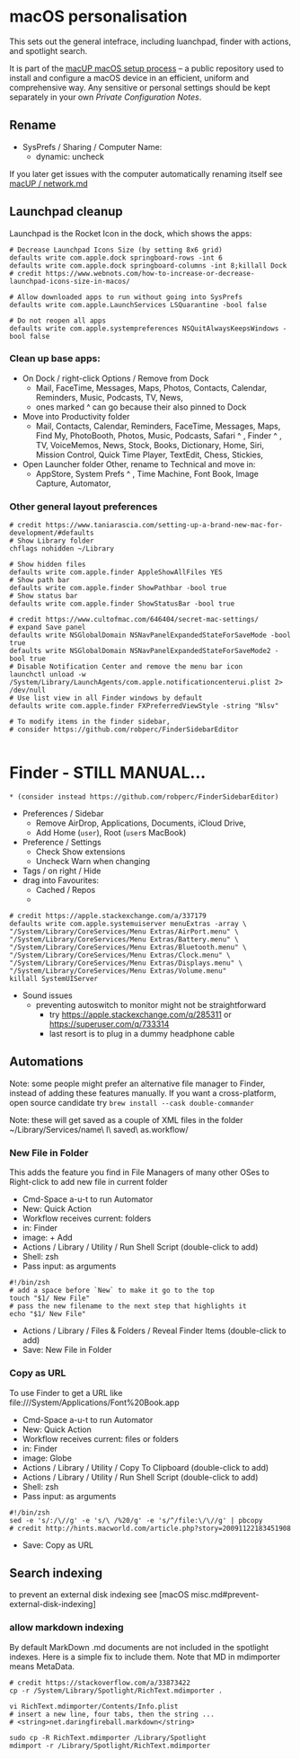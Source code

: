 # macOS personalisation

This sets out the general intefrace, including luanchpad, finder with actions, and spotlight search. 

It is part of the [macUP macOS setup process](https://github.com/artmg/macUP/) – a public repository 
used to install and configure a macOS device in an efficient, uniform and comprehensive way. Any sensitive or personal settings should be kept separately in your own *Private Configuration Notes*.


## Rename

* SysPrefs / Sharing / Computer Name:
    * dynamic: uncheck

If you later get issues with the computer automatically renaming itself see [macUP / network.md](https://github.com/artmg/macUP/blob/main/network.md)


## Launchpad cleanup

Launchpad is the Rocket Icon in the dock, which shows the apps:

```
# Decrease Launchpad Icons Size (by setting 8x6 grid)
defaults write com.apple.dock springboard-rows -int 6
defaults write com.apple.dock springboard-columns -int 8;killall Dock
# credit https://www.webnots.com/how-to-increase-or-decrease-launchpad-icons-size-in-macos/

# Allow downloaded apps to run without going into SysPrefs
defaults write com.apple.LaunchServices LSQuarantine -bool false

# Do not reopen all apps
defaults write com.apple.systempreferences NSQuitAlwaysKeepsWindows -bool false

```

### Clean up base apps:

* On Dock / right-click Options / Remove from Dock
	* Mail, FaceTime, Messages, Maps, Photos, Contacts, Calendar, Reminders, Music, Podcasts, TV, News, 
	* ones marked ^ can go because their also pinned to Dock
* Move into Productivity folder
	* Mail, Contacts, Calendar, Reminders, FaceTime, Messages, Maps, Find My, PhotoBooth, Photos, Music, Podcasts,  Safari ^ , Finder ^ , TV, VoiceMemos, News, Stock, Books, Dictionary, Home, Siri, Mission Control, Quick Time Player, TextEdit, Chess, Stickies, 
* Open Launcher folder Other, rename to Technical and move in: 
	* AppStore, System Prefs ^ , Time Machine, Font Book, Image Capture, Automator, 

### Other general layout preferences


```
# credit https://www.taniarascia.com/setting-up-a-brand-new-mac-for-development/#defaults
# Show Library folder
chflags nohidden ~/Library

# Show hidden files
defaults write com.apple.finder AppleShowAllFiles YES
# Show path bar
defaults write com.apple.finder ShowPathbar -bool true
# Show status bar
defaults write com.apple.finder ShowStatusBar -bool true

# credit https://www.cultofmac.com/646404/secret-mac-settings/
# expand Save panel
defaults write NSGlobalDomain NSNavPanelExpandedStateForSaveMode -bool true
defaults write NSGlobalDomain NSNavPanelExpandedStateForSaveMode2 -bool true
# Disable Notification Center and remove the menu bar icon
launchctl unload -w /System/Library/LaunchAgents/com.apple.notificationcenterui.plist 2> /dev/null
# Use list view in all Finder windows by default
defaults write com.apple.finder FXPreferredViewStyle -string "Nlsv"

# To modify items in the finder sidebar, 
# consider https://github.com/robperc/FinderSidebarEditor


```
# Finder - STILL MANUAL...
	* (consider instead https://github.com/robperc/FinderSidebarEditor)
* Preferences / Sidebar
	* Remove AirDrop, Applications, Documents, iCloud Drive, 
	* Add Home (`user`), Root (`user`s MacBook) 
* Preference / Settings
	* Check Show extensions
	* Uncheck Warn when changing
* Tags / on right / Hide
* drag into Favourites:
	* Cached / Repos
	* 

```
# credit https://apple.stackexchange.com/a/337179
defaults write com.apple.systemuiserver menuExtras -array \
"/System/Library/CoreServices/Menu Extras/AirPort.menu" \
"/System/Library/CoreServices/Menu Extras/Battery.menu" \
"/System/Library/CoreServices/Menu Extras/Bluetooth.menu" \
"/System/Library/CoreServices/Menu Extras/Clock.menu" \
"/System/Library/CoreServices/Menu Extras/Displays.menu" \
"/System/Library/CoreServices/Menu Extras/Volume.menu"
killall SystemUIServer
```

* Sound issues
	* preventing autoswitch to monitor might not be straightforward
		* try https://apple.stackexchange.com/q/285311 or https://superuser.com/q/733314 
		* last resort is to plug in a dummy headphone cable



## Automations


Note: some people might prefer an alternative file manager to Finder, 
instead of adding these features manually. 
If you want a cross-platform, open source candidate try 
`brew install --cask double-commander`

Note: these will get saved as a couple of XML files in the folder ~/Library/Services/name\ I\ saved\ as.workflow/


### New File in Folder

This adds the feature you find in File Managers of many other OSes 
to Right-click to add new file in current folder

* Cmd-Space a-u-t to run Automator
* New: Quick Action
* Workflow receives current: folders
* in: Finder
* image: + Add
* Actions / Library / Utility / Run Shell Script (double-click to add)
* Shell: zsh
* Pass input: as arguments

```
#!/bin/zsh
# add a space before `New` to make it go to the top
touch "$1/ New File"
# pass the new filename to the next step that highlights it
echo "$1/ New File"
```

* Actions / Library / Files & Folders / Reveal Finder Items (double-click to add)
* Save: New File in Folder


### Copy as URL

To use Finder to get a URL like file:///System/Applications/Font%20Book.app

* Cmd-Space a-u-t to run Automator
* New: Quick Action
* Workflow receives current: files or folders
* in: Finder
* image: Globe
* Actions / Library / Utility / Copy To Clipboard (double-click to add)
* Actions / Library / Utility / Run Shell Script (double-click to add)
* Shell: zsh
* Pass input: as arguments

```
#!/bin/zsh
sed -e 's/:/\//g' -e 's/\ /%20/g' -e 's/^/file:\/\//g' | pbcopy
# credit http://hints.macworld.com/article.php?story=20091122183451908
```

* Save: Copy as URL



## Search indexing

to prevent an external disk indexing see
[macOS misc.md#prevent-external-disk-indexing]

### allow markdown indexing

By default MarkDown .md documents are not included in the spotlight indexes. 
Here is a simple fix to include them. Note that MD in mdimporter means MetaData. 

```
# credit https://stackoverflow.com/a/33873422
cp -r /System/Library/Spotlight/RichText.mdimporter .

vi RichText.mdimporter/Contents/Info.plist
# insert a new line, four tabs, then the string ...
# <string>net.daringfireball.markdown</string>

sudo cp -R RichText.mdimporter /Library/Spotlight
mdimport -r /Library/Spotlight/RichText.mdimporter
```


